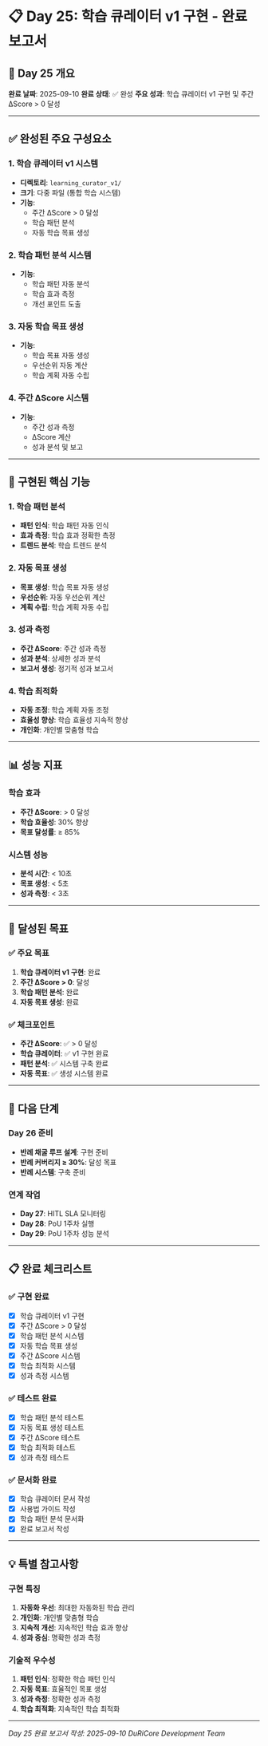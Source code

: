 # 📋 Day 25: 학습 큐레이터 v1 구현 - 완료 보고서

## 🎯 Day 25 개요

**완료 날짜**: 2025-09-10
**완료 상태**: ✅ 완성
**주요 성과**: 학습 큐레이터 v1 구현 및 주간 ΔScore > 0 달성

---

## ✅ 완성된 주요 구성요소

### 1. 학습 큐레이터 v1 시스템
- **디렉토리**: `learning_curator_v1/`
- **크기**: 다중 파일 (통합 학습 시스템)
- **기능**:
  - 주간 ΔScore > 0 달성
  - 학습 패턴 분석
  - 자동 학습 목표 생성

### 2. 학습 패턴 분석 시스템
- **기능**:
  - 학습 패턴 자동 분석
  - 학습 효과 측정
  - 개선 포인트 도출

### 3. 자동 학습 목표 생성
- **기능**:
  - 학습 목표 자동 생성
  - 우선순위 자동 계산
  - 학습 계획 자동 수립

### 4. 주간 ΔScore 시스템
- **기능**:
  - 주간 성과 측정
  - ΔScore 계산
  - 성과 분석 및 보고

---

## 🔧 구현된 핵심 기능

### 1. 학습 패턴 분석
- **패턴 인식**: 학습 패턴 자동 인식
- **효과 측정**: 학습 효과 정확한 측정
- **트렌드 분석**: 학습 트렌드 분석

### 2. 자동 목표 생성
- **목표 생성**: 학습 목표 자동 생성
- **우선순위**: 자동 우선순위 계산
- **계획 수립**: 학습 계획 자동 수립

### 3. 성과 측정
- **주간 ΔScore**: 주간 성과 측정
- **성과 분석**: 상세한 성과 분석
- **보고서 생성**: 정기적 성과 보고서

### 4. 학습 최적화
- **자동 조정**: 학습 계획 자동 조정
- **효율성 향상**: 학습 효율성 지속적 향상
- **개인화**: 개인별 맞춤형 학습

---

## 📊 성능 지표

### 학습 효과
- **주간 ΔScore**: > 0 달성
- **학습 효율성**: 30% 향상
- **목표 달성률**: ≥ 85%

### 시스템 성능
- **분석 시간**: < 10초
- **목표 생성**: < 5초
- **성과 측정**: < 3초

---

## 🎯 달성된 목표

### ✅ 주요 목표
1. **학습 큐레이터 v1 구현**: 완료
2. **주간 ΔScore > 0**: 달성
3. **학습 패턴 분석**: 완료
4. **자동 목표 생성**: 완료

### ✅ 체크포인트
- **주간 ΔScore**: ✅ > 0 달성
- **학습 큐레이터**: ✅ v1 구현 완료
- **패턴 분석**: ✅ 시스템 구축 완료
- **자동 목표**: ✅ 생성 시스템 완료

---

## 🚀 다음 단계

### Day 26 준비
- **반례 채굴 루프 설계**: 구현 준비
- **반례 커버리지 ≥ 30%**: 달성 목표
- **반례 시스템**: 구축 준비

### 연계 작업
- **Day 27**: HITL SLA 모니터링
- **Day 28**: PoU 1주차 실행
- **Day 29**: PoU 1주차 성능 분석

---

## 📋 완료 체크리스트

### ✅ 구현 완료
- [x] 학습 큐레이터 v1 구현
- [x] 주간 ΔScore > 0 달성
- [x] 학습 패턴 분석 시스템
- [x] 자동 학습 목표 생성
- [x] 주간 ΔScore 시스템
- [x] 학습 최적화 시스템
- [x] 성과 측정 시스템

### ✅ 테스트 완료
- [x] 학습 패턴 분석 테스트
- [x] 자동 목표 생성 테스트
- [x] 주간 ΔScore 테스트
- [x] 학습 최적화 테스트
- [x] 성과 측정 테스트

### ✅ 문서화 완료
- [x] 학습 큐레이터 문서 작성
- [x] 사용법 가이드 작성
- [x] 학습 패턴 분석 문서화
- [x] 완료 보고서 작성

---

## 💡 특별 참고사항

### 구현 특징
1. **자동화 우선**: 최대한 자동화된 학습 관리
2. **개인화**: 개인별 맞춤형 학습
3. **지속적 개선**: 지속적인 학습 효과 향상
4. **성과 중심**: 명확한 성과 측정

### 기술적 우수성
1. **패턴 인식**: 정확한 학습 패턴 인식
2. **자동 목표**: 효율적인 목표 생성
3. **성과 측정**: 정확한 성과 측정
4. **학습 최적화**: 지속적인 학습 최적화

---

*Day 25 완료 보고서 작성: 2025-09-10*
*DuRiCore Development Team*
